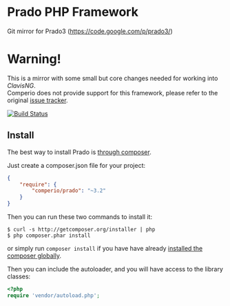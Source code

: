 # Prado PHP Framework

Git mirror for Prado3 (https://code.google.com/p/prado3/)

# Warning!

This is a mirror with some small but core changes needed for working into *ClavisNG*.  
Comperio does not provide support for this framework, please refer to the original [issue tracker](https://code.google.com/p/prado3/issues/list).

[![Build Status](https://secure.travis-ci.org/nicmart/DomainSpecificQuery.png?branch=master)](http://travis-ci.org/nicmart/DomainSpecificQuery)

## Install

The best way to install Prado is [through composer](http://getcomposer.org).

Just create a composer.json file for your project:

```JSON
{
    "require": {
        "comperio/prado": "~3.2"
    }
}
```

Then you can run these two commands to install it:

    $ curl -s http://getcomposer.org/installer | php
    $ php composer.phar install

or simply run `composer install` if you have have already [installed the composer globally](http://getcomposer.org/doc/00-intro.md#globally).

Then you can include the autoloader, and you will have access to the library classes:

```php
<?php
require 'vendor/autoload.php';
```
